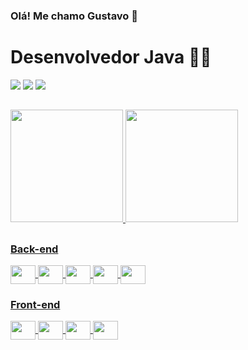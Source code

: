 ### Olá! Me chamo Gustavo 👋
<h1> Desenvolvedor Java 👨‍💻</h2>
<div>
  <!-- Linkedin -->
  <a href="https://www.linkedin.com/in/gustavo-carvalho-629a3515a/"> <img src="https://img.shields.io/badge/LinkedIn-0077B5?style=for-the-badge&logo=linkedin&logoColor=white"><a/>  
  <!-- Gmail -->
  <a href="mailto:gustavohp1708@gmail.com"> <img src="https://img.shields.io/badge/Gmail-D14836?style=for-the-badge&logo=gmail&logoColor=white"></a>   
  <!-- Whatsapp -->
  <a href="https://wa.me/5511932299848"> <img src="https://img.shields.io/badge/WhatsApp-25D366?style=for-the-badge&logo=whatsapp&logoColor=white"></a>   
</div>

 ##
  
<div>
  <a href="https://github.com/Gustavohp1708"/>
  <img height="180em" src="https://github-readme-stats.vercel.app/api?username=Gustavohp1708&show_icons=true&theme=highcontrast&include_all_commits=true&count"/>
  <img height="180em" src="https://github-readme-stats.vercel.app/api/top-langs/?username=Gustavohp1708&layout=donut&theme=highcontrast"/>
</div>

##

<div>
  <div>
     <h3>Back-end</h3>
     <img align="center" height="30" width="40" src="https://cdn.jsdelivr.net/gh/devicons/devicon/icons/java/java-original.svg" />
     <img align="center" height="30" width="40" src="https://cdn.jsdelivr.net/gh/devicons/devicon/icons/spring/spring-original.svg" />
     <img align="center" height="30" width="40" src="https://cdn.jsdelivr.net/gh/devicons/devicon/icons/javascript/javascript-original.svg" /> 
     <img align="center" height="30" width="40" src="https://cdn.jsdelivr.net/gh/devicons/devicon/icons/typescript/typescript-original.svg" />
     <img align="center" height="30" width="40" src="https://cdn.jsdelivr.net/gh/devicons/devicon/icons/mysql/mysql-original.svg" />
  </div>

  <div>
     <h3>Front-end</h3>
     <img align="center" height="30" width="40" src="https://cdn.jsdelivr.net/gh/devicons/devicon/icons/javascript/javascript-original.svg" />
     <img align="center" height="30" width="40" src="https://cdn.jsdelivr.net/gh/devicons/devicon/icons/angularjs/angularjs-plain.svg" />
     <img align="center" height="30" width="40" src="https://cdn.jsdelivr.net/gh/devicons/devicon/icons/html5/html5-original.svg" />
     <img align="center" height="30" width="40" src="https://cdn.jsdelivr.net/gh/devicons/devicon/icons/css3/css3-original.svg" /> 
  </div>
</div>
  
##
  




